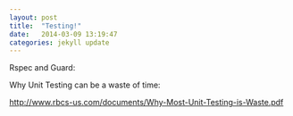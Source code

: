```yaml
---
layout: post
title:  "Testing!"
date:   2014-03-09 13:19:47
categories: jekyll update
---
```


Rspec and Guard:

Why Unit Testing can be a waste of time:

http://www.rbcs-us.com/documents/Why-Most-Unit-Testing-is-Waste.pdf
